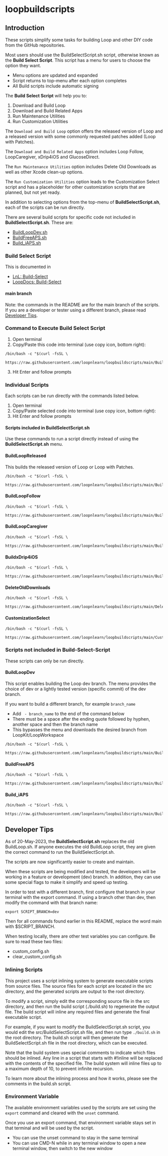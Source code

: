 # loopbuildscripts

## Introduction

These scripts simplify some tasks for building Loop and other DIY code from the GitHub repositories.

Most users should use the BuildSelectScript.sh script, otherwise known as the **Build Select Script**. This script has a menu for users to choose the option they want.

* Menu options are updated and expanded
* Script returns to top-menu after each option completes
* All Build scripts include automatic signing

The **Build Select Script** will help you to:

1. Download and Build Loop
2. Download and Build Related Apps
3. Run Maintenance Utilities
4. Run Customization Utilities

The `Download and Build Loop` option offers the released version of Loop and a released version with some commonly requested patches added (Loop with Patches).

The `Download and Build Related Apps` option includes Loop Follow, LoopCaregiver, xDrip4iOS and GlucoseDirect.

The `Run Maintenance Utilities` option includes Delete Old Downloads as well as other Xcode clean-up options.

The `Run Customization Utilities` option leads to the Customization Select script and has a placeholder for other customization scripts that are planned, but not yet ready.

In addition to selecting options from the top-menu of **BuildSelectScript.sh**, each of the scripts can be run directly.

There are several build scripts for specific code not included in **BuildSelectScript.sh**. These are:

* [BuildLoopDev.sh](#buildloopdev)
* [BuildFreeAPS.sh](#buildfreeaps)
* [Build_iAPS.sh](#build_iaps)


### Build Select Script

This is documented in

* [LnL: Build-Select](https://www.loopandlearn.org/build-select)
* [LoopDocs: Build-Select](https://loopkit.github.io/loopdocs/build/step14/#download-loop)

#### main branch

Note: the commands in the README are for the main branch of the scripts. If you are a developer or tester using a different branch, please read [Developer Tips](#developer-tips).

### Command to Execute Build Select Script

1. Open terminal
2. Copy/Paste this code into terminal (use copy icon, bottom right): 

```
/bin/bash -c "$(curl -fsSL \
  https://raw.githubusercontent.com/loopnlearn/loopbuildscripts/main/BuildSelectScript.sh)"
```

3. Hit Enter and follow prompts


### Individual Scripts

Each scripts can be run directly with the commands listed below.

1. Open terminal
2. Copy/Paste selected code into terminal (use copy icon, bottom right):
3. Hit Enter and follow prompts

#### Scripts included in BuildSelectScript.sh

Use these commands to run a script directly instead of using the **BuildSelectScript.sh** menu.

#### BuildLoopReleased

This builds the released version of Loop or Loop with Patches.

```
/bin/bash -c "$(curl -fsSL \
  https://raw.githubusercontent.com/loopnlearn/loopbuildscripts/main/BuildLoopReleased.sh)"
```
#### BuildLoopFollow

```
/bin/bash -c "$(curl -fsSL \
  https://raw.githubusercontent.com/loopnlearn/loopbuildscripts/main/BuildLoopFollow.sh)"
```

#### BuildLoopCaregiver

```
/bin/bash -c "$(curl -fsSL \
  https://raw.githubusercontent.com/loopnlearn/loopbuildscripts/main/BuildLoopCaregiver.sh)"
```

#### BuildxDrip4iOS

```
/bin/bash -c "$(curl -fsSL \
  https://raw.githubusercontent.com/loopnlearn/loopbuildscripts/main/BuildxDrip4iOS.sh)"
```

#### DeleteOldDownloads

```
/bin/bash -c "$(curl -fsSL \
  https://raw.githubusercontent.com/loopnlearn/loopbuildscripts/main/DeleteOldDownloads.sh)"
```

#### CustomizationSelect

```
/bin/bash -c "$(curl -fsSL \
  https://raw.githubusercontent.com/loopnlearn/loopbuildscripts/main/CustomizationSelect.sh)"
```

### Scripts not included in Build-Select-Script

These scripts can only be run directly.

#### BuildLoopDev

This script enables building the Loop dev branch. The menu provides the choice of dev or a lightly tested version (specific commit) of the dev branch.

If you want to build a different branch, for example `branch_name`

* Add ` - branch_name` to the end of the command below
* There must be a space after the ending quote followed by hyphen, another space and then the branch name
* This bypasses the menu and downloads the desired branch from LoopKit/LoopWorkspace

```
/bin/bash -c "$(curl -fsSL \
  https://raw.githubusercontent.com/loopnlearn/loopbuildscripts/main/BuildLoopDev.sh)"
```

#### BuildFreeAPS

```
/bin/bash -c "$(curl -fsSL \
  https://raw.githubusercontent.com/loopnlearn/loopbuildscripts/main/BuildFreeAPS.sh)"
```

#### Build_iAPS

```
/bin/bash -c "$(curl -fsSL \
  https://raw.githubusercontent.com/loopnlearn/loopbuildscripts/main/Build_iAPS.sh)"
```

## Developer Tips

As of 20-May-2023, the **BuildSelectScript.sh** replaces the old BuildLoop.sh. If anyone executes the old BuildLoop script, they are given the correct command to run the BuildSelectScript.sh.

The scripts are now significantly easier to create and maintain.

When these scripts are being modified and tested, the developers will be working in a feature or development (dev) branch. In addition, they can use some special flags to make it simplify and speed up testing.

In order to test with a different branch, first configure that branch in your terminal with the export command. If using a branch other than dev, then modify the command with that branch name:

```
export SCRIPT_BRANCH=dev
```

Then for all commands found earlier in this README, replace the word main with $SCRIPT_BRANCH.

When testing locally, there are other test variables you can configure. Be sure to read these two files:
* custom_config.sh
* clear_custom_config.sh

### Inlining Scripts

This project uses a script inlining system to generate executable scripts from source files. The source files for each script are located in the src directory, and the generated scripts are output to the root directory.

To modify a script, simply edit the corresponding source file in the src directory, and then run the build script (./build.sh) to regenerate the output file. The build script will inline any required files and generate the final executable script.

For example, if you want to modify the BuildSelectScript.sh script, you would edit the src/BuildSelectScript.sh file, and then run type `./build.sh` in the root directory. The build.sh script will then generate the BuildSelectScript.sh file in the root directory, which can be executed.

Note that the build system uses special comments to indicate which files should be inlined. Any line in a script that starts with #!inline will be replaced with the contents of the specified file. The build system will inline files up to a maximum depth of 10, to prevent infinite recursion.

To learn more about the inlining process and how it works, please see the comments in the build.sh script.

### Environment Variable

The available environment variables used by the scripts are set using the `export` command and cleared with the `unset` command.

Once you use an export command, that environment variable stays set in that terminal and will be used by the script. 

* You can use the unset command to stay in the same terminal
* You can use CMD-N while in any terminal window to open a new terminal window, then switch to the new window
